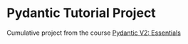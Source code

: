 # Pydantic Tutorial Project

Cumulative project from the course [Pydantic V2: Essentials](https://www.udemy.com/course/pydantic/)

